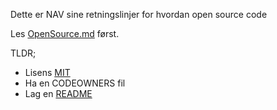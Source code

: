 Dette er NAV sine retningslinjer for hvordan open source code

Les [OpenSource.md](Opensource.md) først.

TLDR;
- Lisens [MIT](LISENSIERING.md)
- Ha en CODEOWNERS fil
- Lag en  [README](README.teamplate.md)
